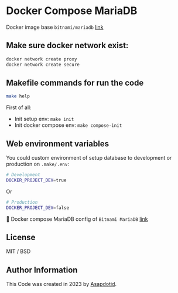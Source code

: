 # Docker Compose MariaDB

Docker image base `bitnami/mariadb` [link](https://hub.docker.com/r/bitnami/mariadb)

## Make sure docker network exist:

```bash
docker network create proxy
docker network create secure
```

## Makefile commands for run the code

```bash
make help
```

First of all:

-   Init setup env: `make init`
-   Init docker compose env: `make compose-init`

## Web environment variables

You could custom environment of setup database to development or production on `.make/.env`:

```bash
# Development
DOCKER_PROJECT_DEV=true
```

Or

```bash
# Production
DOCKER_PROJECT_DEV=false
```

📖 Docker compose MariaDB config of `Bitnami MariaDB` [link](https://hub.docker.com/r/bitnami/mariadb)

## License

MIT / BSD

## Author Information

This Code was created in 2023 by [Asapdotid](https://github.com/asapdotid).

```

```
